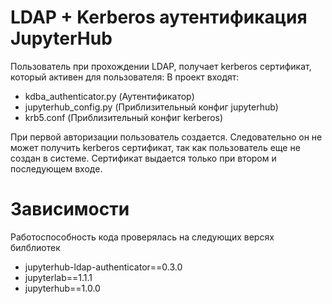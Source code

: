 # LDAP + Kerberos аутентификация JupyterHub
Пользователь при прохождении LDAP, получает kerberos сертификат, который активен для пользователя:
В проект входят:
- kdba_authenticator.py (Аутентификатор)
- jupyterhub_config.py  (Приблизительный конфиг jupyterhub)
- krb5.conf (Приблизительный конфиг kerberos)

При первой авторизации пользователь создается. Следовательно он не может получить kerberos сертификат, так как пользователь еще не создан в системе. Сертификат выдается только при втором и последующем входе.
# Зависимости
Работоспособность кода проверялась на следующих версях билблиотек
- jupyterhub-ldap-authenticator==0.3.0
- jupyterlab==1.1.1
- jupyterhub==1.0.0
